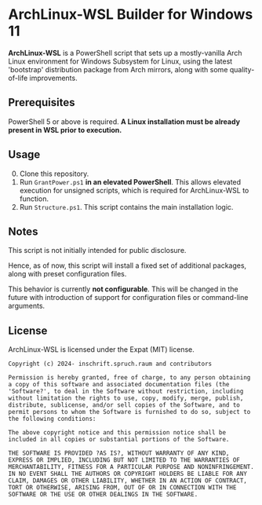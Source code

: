 # ArchLinux-WSL Builder for Windows 11
**ArchLinux-WSL** is a PowerShell script that sets up a mostly-vanilla Arch Linux environment for Windows Subsystem for Linux, using the latest 'bootstrap' distribution package from Arch mirrors, along with some quality-of-life improvements.

## Prerequisites
PowerShell 5 or above is required.
**A Linux installation must be already present in WSL prior to execution.**

## Usage
0. Clone this repository.
1. Run `GrantPower.ps1` **in an elevated PowerShell**. This allows elevated execution for unsigned scripts, which is required for ArchLinux-WSL to function. 
2. Run `Structure.ps1`. This script contains the main installation logic.

## Notes
This script is not initially intended for public disclosure.

Hence, as of now, this script will install a fixed set of additional packages, along with preset configuration files.

This behavior is currently **not configurable**. This will be changed in the future with introduction of support for configuration files or command-line arguments.

## License
ArchLinux-WSL is licensed under the Expat (MIT) license.
```
Copyright (c) 2024- inschrift.spruch.raum and contributors

Permission is hereby granted, free of charge, to any person obtaining a copy of this software and associated documentation files (the 'Software?', to deal in the Software without restriction, including without limitation the rights to use, copy, modify, merge, publish, distribute, sublicense, and/or sell copies of the Software, and to permit persons to whom the Software is furnished to do so, subject to the following conditions:

The above copyright notice and this permission notice shall be included in all copies or substantial portions of the Software.

THE SOFTWARE IS PROVIDED ?AS IS?, WITHOUT WARRANTY OF ANY KIND, EXPRESS OR IMPLIED, INCLUDING BUT NOT LIMITED TO THE WARRANTIES OF MERCHANTABILITY, FITNESS FOR A PARTICULAR PURPOSE AND NONINFRINGEMENT. IN NO EVENT SHALL THE AUTHORS OR COPYRIGHT HOLDERS BE LIABLE FOR ANY CLAIM, DAMAGES OR OTHER LIABILITY, WHETHER IN AN ACTION OF CONTRACT, TORT OR OTHERWISE, ARISING FROM, OUT OF OR IN CONNECTION WITH THE SOFTWARE OR THE USE OR OTHER DEALINGS IN THE SOFTWARE.
```
